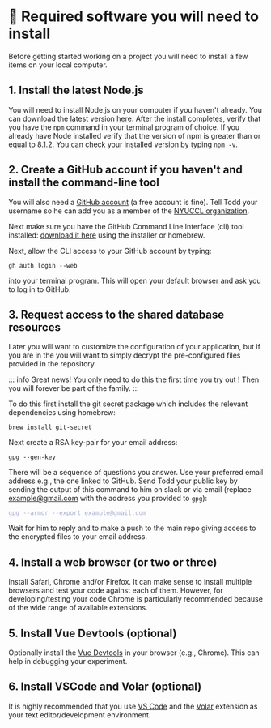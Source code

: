 # :space_invader: Required software you will need to install

Before getting started working on a <SmileText/> project you will need to install a few items on your local computer.

## 1. Install the latest Node.js

You will need to install Node.js on your computer if you haven't already.  You can download the latest version [here](https://nodejs.org/en/download/).  After the install completes, verify that you have the `npm` command in your terminal program of choice.  If you already have Node installed verify that the version of npm is greater than or equal to 8.1.2.  You can check your installed version by typing `npm -v`.


## 2. Create a GitHub account if you haven't and install the command-line tool

You will also need a [GitHub account](https://github.com/join) (a free account is fine).  Tell Todd your username so he can add
you as a member of the [NYUCCL organization](https://github.com/nyuccl).  

Next make sure you have the GitHub Command Line Interface (cli) tool installed:
[download it here](https://cli.github.com) using the installer or homebrew.  

Next, allow the CLI access to your GitHub account by typing:

```
gh auth login --web
```

into your terminal program.  This will open your default browser and ask you to log in to GitHub.


## 3. Request access to the shared database resources

Later you will want to customize the configuration of your application, but if you are in the <GureckisLabText/> you will want to simply decrypt the pre-configured files provided in the repository.

::: info Great news!
You only need to do this the first time you try out <SmileText/>!  Then you will forever be part of the family.
:::


To do this first install the git secret package which includes the relevant dependencies using homebrew: 

```
brew install git-secret
```

Next create a RSA key-pair for your email address:

```
gpg --gen-key
```

There will be a sequence of questions you answer.  Use your preferred email address e.g., the one linked to GitHub.  Send Todd your public key by sending the output of this command to him on slack or via email (replace example@gmail.com with the address you provided to `gpg`):

<div class="language-"><pre><code><span class="line"><span style="color:#A6ACCD">gpg --armor --export example@gmail.com</span></span></code></pre></div>

Wait for him to reply and to make a push to the main <SmileText/> repo giving access to the encrypted files to your email address.

## 4. Install a web browser (or two or three)

Install Safari, Chrome and/or Firefox.  It can make sense to install multiple browsers and test your code against each of them. However, for developing/testing your code Chrome is particularly recommended because of the wide range of available extensions.

## 5. Install Vue Devtools (optional)

Optionally install the [Vue Devtools](https://devtools.vuejs.org) in your browser (e.g., Chrome).  This can help in debugging your experiment.

## 6. Install VSCode and Volar (optional)

It is highly recommended that you use [VS Code](https://code.visualstudio.com/) and the [Volar](https://marketplace.visualstudio.com/items?itemName=Vue.volar) extension as your text editor/development environment.







